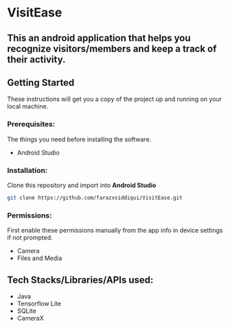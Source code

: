 # VisitEase

## This an android application that helps you recognize visitors/members and keep a track of their activity.

## Getting Started
These instructions will get you a copy of the project up and running on your local machine.

### Prerequisites:
The things you need before installing the software.
* Android Studio

### Installation:
Clone this repository and import into **Android Studio**
```bash
git clone https://github.com/farazxsiddiqui/VisitEase.git
```

### Permissions:
First enable these permissions manually from the app info in device settings if not prompted.
* Camera
* Files and Media

## Tech Stacks/Libraries/APIs used:
* Java
* Tensorflow Lite
* SQLite
* CameraX
